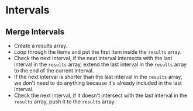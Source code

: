 # Intervals

## Merge Intervals

* Create a results array.
* Loop through the items and put the first item inside the `results` array.
* Check the next interval, if the next interval intersects with the last interval in the `results` array, extend the last interval in the `results` array to the end of the current interval.
* If the next interval is shorter than the last interval in the `results` array, we don't need to do anything because it's already included in the last interval.
* Check the next interval, if it doesn't intersect with the last interval in the `results` array, push it to the `results` array.
